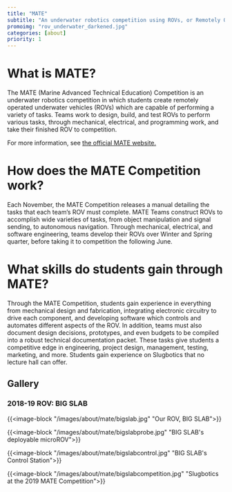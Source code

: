 ```yaml
---
title: "MATE"
subtitle: "An underwater robotics competition using ROVs, or Remotely Operated Vehicles"
promoimg: "rov_underwater_darkened.jpg"
categories: [about]
priority: 1
---
```


# What is MATE?

The MATE (Marine Advanced Technical Education) Competition is an underwater
robotics competition in which students create remotely operated underwater
vehicles (ROVs) which are capable of performing a variety of tasks. Teams work
to design, build, and test ROVs to perform various tasks, through mechanical,
electrical, and programming work, and take their finished ROV to competition.

For more information, see 
[the official MATE website.](https://www.materovcompetition.org)

# How does the MATE Competition work? 

Each November, the MATE Competition releases
a manual detailing the tasks that each team’s ROV must complete. MATE Teams
construct ROVs to accomplish wide varieties of tasks, from object manipulation
and signal sending, to autonomous navigation. Through mechanical, electrical,
and software engineering, teams develop their ROVs over Winter and Spring
quarter, before taking it to competition the following June.

# What skills do students gain through MATE?

Through the MATE Competition, students gain experience in everything from
mechanical design and fabrication, integrating electronic circuitry to drive
each component, and developing software which controls and automates different
aspects of the ROV. In addition, teams must also document design decisions,
prototypes, and even budgets to be compiled into a robust technical
documentation packet. These tasks give students a competitive edge in
engineering, project design, management, testing, marketing, and more. Students
gain experience on Slugbotics that no lecture hall can offer.

## Gallery
### 2018-19 ROV: BIG SLAB
{{<image-block "/images/about/mate/bigslab.jpg" "Our ROV, BIG SLAB">}}

{{<image-block "/images/about/mate/bigslabprobe.jpg" "BIG SLAB's deployable microROV">}}

{{<image-block "/images/about/mate/bigslabcontrol.jpg" "BIG SLAB's Control Station">}}

{{<image-block "/images/about/mate/bigslabcompetition.jpg" "Slugbotics at the 2019 MATE Competition">}}
